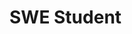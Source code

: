 # SWE Student

<!--
### <img style="margin-right: 15px; fill:red" src="imgs/coding.svg" alt="HTML"  height="15"/>   Tools & Technologies

<p align="center">
<img style="max-width: 300px" src="imgs/Design.svg" width="300" />

</p>
 -->
